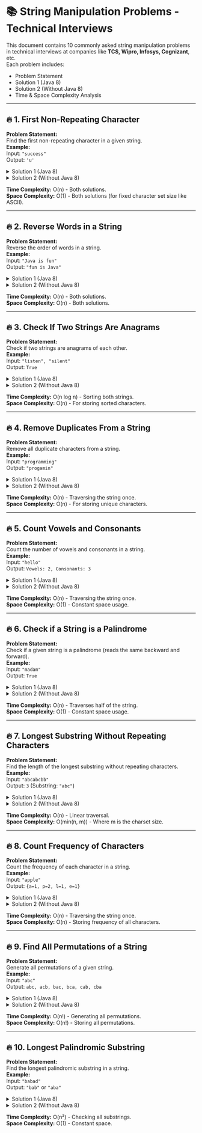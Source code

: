 # 📚 **String Manipulation Problems - Technical Interviews**  
This document contains 10 commonly asked string manipulation problems in technical interviews at companies like **TCS, Wipro, Infosys, Cognizant**, etc.  
Each problem includes:  
- Problem Statement  
- Solution 1 (Java 8)  
- Solution 2 (Without Java 8)  
- Time & Space Complexity Analysis  

---

## 🔥 **1. First Non-Repeating Character**  
**Problem Statement:**  
Find the first non-repeating character in a given string.  
**Example:**  
Input: `"success"`  
Output: `'u'`  

<details>
<summary>Solution 1 (Java 8)</summary>

```java
import java.util.*;
import java.util.stream.*;

public class FirstNonRepeating {
    public static Character firstNonRepeating(String word) {
        return word.chars()
                .mapToObj(c -> (char) c)
                .collect(Collectors.groupingBy(c -> c, LinkedHashMap::new, Collectors.counting()))
                .entrySet().stream()
                .filter(entry -> entry.getValue() == 1)
                .map(Map.Entry::getKey)
                .findFirst()
                .orElse(null);
    }
}
```

</details>

<details>
<summary>Solution 2 (Without Java 8)</summary>

```java
import java.util.LinkedHashMap;
import java.util.Map;

public class FirstNonRepeating {
    public static Character firstNonRepeating(String word) {
        Map<Character, Integer> countMap = new LinkedHashMap<>();
        for (char ch : word.toCharArray()) {
            countMap.put(ch, countMap.getOrDefault(ch, 0) + 1);
        }
        for (Map.Entry<Character, Integer> entry : countMap.entrySet()) {
            if (entry.getValue() == 1) {
                return entry.getKey();
            }
        }
        return null;
    }
}
```

</details>

**Time Complexity:** O(n) - Both solutions.  
**Space Complexity:** O(1) - Both solutions (for fixed character set size like ASCII).  

---

## 🔥 **2. Reverse Words in a String**  
**Problem Statement:**  
Reverse the order of words in a string.  
**Example:**  
Input: `"Java is fun"`  
Output: `"fun is Java"`  

<details>
<summary>Solution 1 (Java 8)</summary>

```java
import java.util.Arrays;
import java.util.stream.Collectors;

public class ReverseWords {
    public static String reverseWords(String sentence) {
        return Arrays.stream(sentence.split(" "))
                .collect(Collectors.collectingAndThen(
                        Collectors.toList(), list -> {
                            Collections.reverse(list);
                            return String.join(" ", list);
                        }
                ));
    }
}
```

</details>

<details>
<summary>Solution 2 (Without Java 8)</summary>

```java
import java.util.*;

public class ReverseWords {
    public static String reverseWords(String sentence) {
        String[] words = sentence.split(" ");
        StringBuilder reversed = new StringBuilder();
        for (int i = words.length - 1; i >= 0; i--) {
            reversed.append(words[i]).append(" ");
        }
        return reversed.toString().trim();
    }
}
```

</details>

**Time Complexity:** O(n) - Both solutions.  
**Space Complexity:** O(n) - Both solutions.  

---

## 🔥 **3. Check If Two Strings Are Anagrams**  
**Problem Statement:**  
Check if two strings are anagrams of each other.  
**Example:**  
Input: `"listen", "silent"`  
Output: `True`  

<details>
<summary>Solution 1 (Java 8)</summary>

```java
import java.util.stream.Collectors;

public class AnagramCheck {
    public static boolean areAnagrams(String str1, String str2) {
        return str1.chars().sorted().boxed().collect(Collectors.toList())
                .equals(str2.chars().sorted().boxed().collect(Collectors.toList()));
    }
}
```

</details>

<details>
<summary>Solution 2 (Without Java 8)</summary>

```java
import java.util.Arrays;

public class AnagramCheck {
    public static boolean areAnagrams(String str1, String str2) {
        if (str1.length() != str2.length()) return false;
        
        char[] arr1 = str1.toCharArray();
        char[] arr2 = str2.toCharArray();
        
        Arrays.sort(arr1);
        Arrays.sort(arr2);
        
        return Arrays.equals(arr1, arr2);
    }
}
```

</details>

**Time Complexity:** O(n log n) - Sorting both strings.  
**Space Complexity:** O(n) - For storing sorted characters.  

---

## 🔥 **4. Remove Duplicates From a String**  
**Problem Statement:**  
Remove all duplicate characters from a string.  
**Example:**  
Input: `"programming"`  
Output: `"progamin"`  

<details>
<summary>Solution 1 (Java 8)</summary>

```java
import java.util.stream.Collectors;

public class RemoveDuplicates {
    public static String removeDuplicates(String str) {
        return str.chars().distinct()
                .mapToObj(c -> String.valueOf((char) c))
                .collect(Collectors.joining());
    }
}
```

</details>

<details>
<summary>Solution 2 (Without Java 8)</summary>

```java
import java.util.LinkedHashSet;

public class RemoveDuplicates {
    public static String removeDuplicates(String str) {
        LinkedHashSet<Character> set = new LinkedHashSet<>();
        StringBuilder result = new StringBuilder();
        
        for (char c : str.toCharArray()) {
            if (set.add(c)) {
                result.append(c);
            }
        }
        return result.toString();
    }
}
```

</details>

**Time Complexity:** O(n) - Traversing the string once.  
**Space Complexity:** O(n) - For storing unique characters.  

---

## 🔥 **5. Count Vowels and Consonants**  
**Problem Statement:**  
Count the number of vowels and consonants in a string.  
**Example:**  
Input: `"hello"`  
Output: `Vowels: 2, Consonants: 3`  

<details>
<summary>Solution 1 (Java 8)</summary>

```java
import java.util.stream.Stream;

public class VowelConsonantCount {
    public static void countVowelsConsonants(String str) {
        long vowels = str.chars()
                         .filter(c -> "AEIOUaeiou".indexOf(c) != -1)
                         .count();
        long consonants = str.chars()
                             .filter(c -> Character.isLetter(c) && "AEIOUaeiou".indexOf(c) == -1)
                             .count();

        System.out.println("Vowels: " + vowels + ", Consonants: " + consonants);
    }
}
```

</details>

<details>
<summary>Solution 2 (Without Java 8)</summary>

```java
public class VowelConsonantCount {
    public static void countVowelsConsonants(String str) {
        int vowels = 0, consonants = 0;

        for (char c : str.toCharArray()) {
            if (Character.isLetter(c)) {
                if ("AEIOUaeiou".indexOf(c) != -1) vowels++;
                else consonants++;
            }
        }

        System.out.println("Vowels: " + vowels + ", Consonants: " + consonants);
    }
}
```

</details>

**Time Complexity:** O(n) - Traversing the string once.  
**Space Complexity:** O(1) - Constant space usage.  

---

## 🔥 **6. Check if a String is a Palindrome**  
**Problem Statement:**  
Check if a given string is a palindrome (reads the same backward and forward).  
**Example:**  
Input: `"madam"`  
Output: `True`  

<details>
<summary>Solution 1 (Java 8)</summary>

```java
import java.util.stream.IntStream;

public class PalindromeCheck {
    public static boolean isPalindrome(String str) {
        return IntStream.range(0, str.length() / 2)
                        .allMatch(i -> str.charAt(i) == str.charAt(str.length() - i - 1));
    }
}
```

</details>

<details>
<summary>Solution 2 (Without Java 8)</summary>

```java
public class PalindromeCheck {
    public static boolean isPalindrome(String str) {
        int left = 0, right = str.length() - 1;

        while (left < right) {
            if (str.charAt(left) != str.charAt(right)) {
                return false;
            }
            left++;
            right--;
        }
        return true;
    }
}
```

</details>

**Time Complexity:** O(n) - Traverses half of the string.  
**Space Complexity:** O(1) - Constant space usage.  

---

## 🔥 **7. Longest Substring Without Repeating Characters**  
**Problem Statement:**  
Find the length of the longest substring without repeating characters.  
**Example:**  
Input: `"abcabcbb"`  
Output: `3` (Substring: `"abc"`)  

<details>
<summary>Solution 1 (Java 8)</summary>

```java
import java.util.*;
import java.util.stream.IntStream;

public class LongestSubstring {
    public static int lengthOfLongestSubstring(String s) {
        Map<Character, Integer> map = new HashMap<>();
        return IntStream.range(0, s.length()).map(i -> {
            if (map.containsKey(s.charAt(i))) {
                map.clear();
            }
            map.put(s.charAt(i), i);
            return map.size();
        }).max().orElse(0);
    }
}
```

</details>

<details>
<summary>Solution 2 (Without Java 8)</summary>

```java
import java.util.HashSet;

public class LongestSubstring {
    public static int lengthOfLongestSubstring(String s) {
        int maxLength = 0;
        int left = 0;
        HashSet<Character> set = new HashSet<>();

        for (int right = 0; right < s.length(); right++) {
            while (set.contains(s.charAt(right))) {
                set.remove(s.charAt(left++));
            }
            set.add(s.charAt(right));
            maxLength = Math.max(maxLength, right - left + 1);
        }
        return maxLength;
    }
}
```

</details>

**Time Complexity:** O(n) - Linear traversal.  
**Space Complexity:** O(min(n, m)) - Where m is the charset size.  

---

## 🔥 **8. Count Frequency of Characters**  
**Problem Statement:**  
Count the frequency of each character in a string.  
**Example:**  
Input: `"apple"`  
Output: `{a=1, p=2, l=1, e=1}`  

<details>
<summary>Solution 1 (Java 8)</summary>

```java
import java.util.*;
import java.util.stream.Collectors;

public class CharacterFrequency {
    public static Map<Character, Long> countFrequency(String str) {
        return str.chars()
                  .mapToObj(c -> (char) c)
                  .collect(Collectors.groupingBy(c -> c, Collectors.counting()));
    }
}
```

</details>

<details>
<summary>Solution 2 (Without Java 8)</summary>

```java
import java.util.HashMap;
import java.util.Map;

public class CharacterFrequency {
    public static Map<Character, Integer> countFrequency(String str) {
        Map<Character, Integer> frequencyMap = new HashMap<>();
        
        for (char c : str.toCharArray()) {
            frequencyMap.put(c, frequencyMap.getOrDefault(c, 0) + 1);
        }
        return frequencyMap;
    }
}
```

</details>

**Time Complexity:** O(n) - Traversing the string once.  
**Space Complexity:** O(n) - Storing frequency of all characters.  

---

## 🔥 **9. Find All Permutations of a String**  
**Problem Statement:**  
Generate all permutations of a given string.  
**Example:**  
Input: `"abc"`  
Output: `abc, acb, bac, bca, cab, cba`  

<details>
<summary>Solution 1 (Java 8)</summary>

```java
import java.util.*;
import java.util.stream.Collectors;
import java.util.stream.IntStream;

public class StringPermutations {
    public static Set<String> findPermutations(String str) {
        if (str.length() == 1) return Collections.singleton(str);
        
        return IntStream.range(0, str.length())
                .mapToObj(i -> findPermutations(str.substring(0, i) + str.substring(i + 1))
                        .stream().map(c -> str.charAt(i) + c)
                        .collect(Collectors.toSet()))
                .flatMap(Set::stream)
                .collect(Collectors.toSet());
    }
}
```

</details>

<details>
<summary>Solution 2 (Without Java 8)</summary>

```java
import java.util.HashSet;
import java.util.Set;

public class StringPermutations {
    public static Set<String> findPermutations(String str) {
        Set<String> result = new HashSet<>();
        if (str.length() == 0) {
            result.add("");
            return result;
        }

        char firstChar = str.charAt(0);
        String remaining = str.substring(1);
        Set<String> words = findPermutations(remaining);
        
        for (String word : words) {
            for (int i = 0; i <= word.length(); i++) {
                result.add(word.substring(0, i) + firstChar + word.substring(i));
            }
        }
        return result;
    }
}
```

</details>

**Time Complexity:** O(n!) - Generating all permutations.  
**Space Complexity:** O(n!) - Storing all permutations.  

---

## 🔥 **10. Longest Palindromic Substring**  
**Problem Statement:**  
Find the longest palindromic substring in a string.  
**Example:**  
Input: `"babad"`  
Output: `"bab"` or `"aba"`  

<details>
<summary>Solution 1 (Java 8)</summary>

```java
public class LongestPalindrome {
    public static String longestPalindrome(String s) {
        return java.util.stream.IntStream.range(0, s.length())
                .mapToObj(i -> expandFromCenter(s, i, i))
                .max(java.util.Comparator.comparingInt(String::length))
                .orElse("");
    }

    private static String expandFromCenter(String s, int left, int right) {
        while (left >= 0 && right < s.length() && s.charAt(left) == s.charAt(right)) {
            left--;
            right++;
        }
        return s.substring(left + 1, right);
    }
}
```

</details>

<details>
<summary>Solution 2 (Without Java 8)</summary>

```java
public class LongestPalindrome {
    public static String longestPalindrome(String s) {
        String result = "";
        for (int i = 0; i < s.length(); i++) {
            String odd = expandFromCenter(s, i, i);
            String even = expandFromCenter(s, i, i + 1);
            
            if (odd.length() > result.length()) result = odd;
            if (even.length() > result.length()) result = even;
        }
        return result;
    }

    private static String expandFromCenter(String s, int left, int right) {
        while (left >= 0 && right < s.length() && s.charAt(left) == s.charAt(right)) {
            left--;
            right++;
        }
        return s.substring(left + 1, right);
    }
}
```

</details>

**Time Complexity:** O(n²) - Checking all substrings.  
**Space Complexity:** O(1) - Constant space.  
